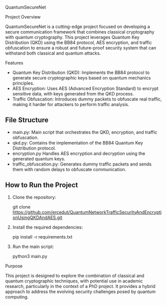 QuantumSecureNet

Project Overview

QuantumSecureNet is a cutting-edge project focused on developing a secure communication framework that combines classical cryptography with quantum cryptography. This project leverages Quantum Key Distribution (QKD) using the BB84 protocol, 
AES encryption, and traffic obfuscation to ensure a robust and future-proof security system that can withstand both classical and quantum attacks.

Features

- Quantum Key Distribution (QKD): Implements the BB84 protocol to generate secure cryptographic keys based on quantum mechanics principles.
- AES Encryption: Uses AES (Advanced Encryption Standard) to encrypt sensitive data, with keys generated from the QKD process.
- Traffic Obfuscation: Introduces dummy packets to obfuscate real traffic, making it harder for attackers to perform traffic analysis.

## File Structure

- main.py: Main script that orchestrates the QKD, encryption, and traffic obfuscation.
- qkd.py: Contains the implementation of the BB84 Quantum Key Distribution protocol.
- encryption.py Handles AES encryption and decryption using the generated quantum keys.
- traffic_obfuscation.py: Generates dummy traffic packets and sends them with random delays to obfuscate communication.

## How to Run the Project

1. Clone the repository:

   git clone https://github.com/ercedut/QuantumNetworkTrafficSecurityAndEncryptionUsingQKDAndAES.git


2. Install the required dependencies:


   pip install -r requirements.txt


3. Run the main script:


   python3 main.py


Purpose

This project is designed to explore the combination of classical and quantum cryptographic techniques, with potential use in academic research, particularly in the context of a PhD project. It provides a hybrid approach to address the evolving security challenges posed by quantum computing.


